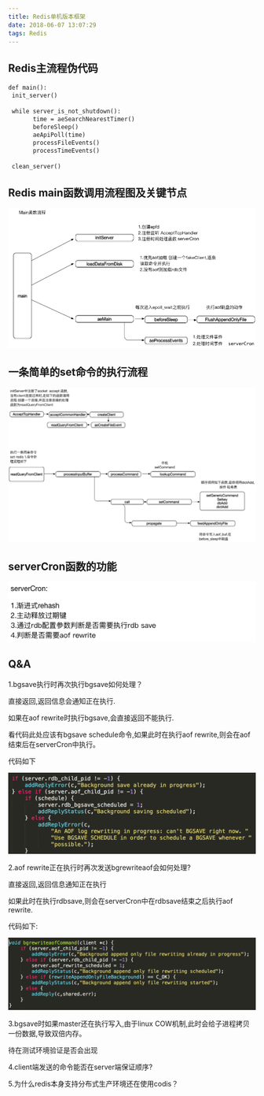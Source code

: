 ```yaml
---
title: Redis单机版本框架
date: 2018-06-07 13:07:29
tags: Redis
---
```

## Redis主流程伪代码
```
def main():
 init_server()
 
 while server_is_not_shutdown():
       time = aeSearchNearestTimer()
       beforeSleep()
       aeApiPoll(time)
       processFileEvents()
       processTimeEvents()
 
 clean_server()
 ```

## Redis main函数调用流程图及关键节点
![call](/img/rs1.jpg)

## 一条简单的set命令的执行流程

![flow](/img/rs2.jpg)

## serverCron函数的功能

![flow](/img/rs3.jpg)

## Q&A
1.bgsave执行时再次执行bgsave如何处理？

直接返回,返回信息会通知正在执行.

如果在aof rewrite时执行bgsave,会直接返回不能执行.

看代码此处应该有bgsave schedule命令,如果此时在执行aof rewrite,则会在aof结束后在serverCron中执行。

代码如下 

![flow](/img/rs4.png)

2.aof rewrite正在执行时再次发送bgrewriteaof会如何处理?

直接返回,返回信息通知正在执行

如果此时在执行rdbsave,则会在serverCron中在rdbsave结束之后执行aof rewrite.

代码如下:

![flow](/img/rs5.png)

3.bgsave时如果master还在执行写入,由于linux COW机制,此时会给子进程拷贝一份数据,导致双倍内存。

 待在测试环境验证是否会出现

4.client端发送的命令能否在server端保证顺序?

5.为什么redis本身支持分布式生产环境还在使用codis？